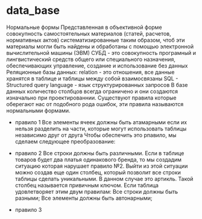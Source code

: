 # data_base
Нормальные формы
Представленная в объективной форме совокупность самостоятельных материалов (статей, расчетов, нормативных актов) систематизированные таким образом, чтоб эти материалы могли быть найдены и обработаны с помощью электронной вычислительной машины (ЭВМ)
СУБД - это совокупность програмный и лингвистический средств общего или специального назначения, обеспечивающих управление, создание и использование без данных
Реляционные базы данных: relation - это отношения, все данные хранятся в таблице и таблицы между собой взаимосвязаны
SQL - Structured query language - язык структурированных запросов
В базе данных количество столбцов всегда ограничено и они создаются изначально при проектированнии.
Существуют правила которые оберегают нас от подобного рода ошибок, эти правила называются нормальными формами.

- правило 1
Все элементы ячеек должны быть атамарными если их нельзя разделить на части, которые могут использовать таблицы независимо друг от друга
Чтобы обеспечить это рпавило, мы сделаем следующее преобразование:

- правило 2
Все строки должны быть различными. Если в таблице товаров будет два платья одинакового бренда, то мы создадим ситуацию которая нарушает правило №2. Выйти из этой ситуации можно создав еще один столбец, который позволит все строки таблицы сделать уникальными. В данном случае это артикль. Такой столбец называется привичным ключом.
Если таблица удовлетворяет этим двум правилам:
Все строки должны быть разными; Все элементы должны быть автонарными; 

- правило 3
